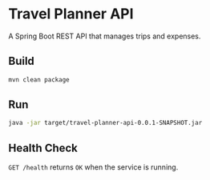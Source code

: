 # Travel Planner API

A Spring Boot REST API that manages trips and expenses.

## Build

```bash
mvn clean package
```

## Run

```bash
java -jar target/travel-planner-api-0.0.1-SNAPSHOT.jar
```

## Health Check

`GET /health` returns `OK` when the service is running.

